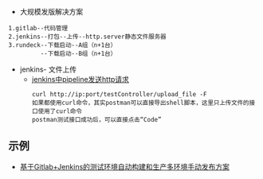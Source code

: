 
- 大规模发版解决方案

```
1.gitlab--代码管理
2.jenkins--打包--上传--http.server静态文件服务器
3.rundeck--下载启动--A组（n+1台）
         --下载启动--B组（n+1台）
```

- jenkins- 文件上传
    - [jenkins中pipeline发送http请求](https://blog.csdn.net/u010885548/article/details/106058792/)
      ```
      curl http://ip:port/testController/upload_file -F
      如果都使用curl命令，其实postman可以直接导出shell脚本，这里只上传文件的接口使用了curl命令
      postman测试接口成功后，可以直接点击“Code”
      ```
## 示例
- [基于Gitlab+Jenkins的测试环境自动构建和生产多环境手动发布方案](https://blog.csdn.net/zwjzqqb/article/details/84241044)